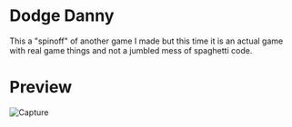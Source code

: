 # Dodge Danny

This a "spinoff" of another game I made but this time it is an actual game with real game things and not a jumbled mess of spaghetti code.

# Preview
![Capture](https://github.com/colbySullivan/Dodge-Danny-Electric-Boogaloo/assets/88957296/df5218ad-6b78-4e3f-9f88-9d748f314cdd)
